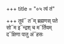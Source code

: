 +++
title = "०५ त्वं तं"

+++
तुवं᳓ त᳓म् ब्रह्मणस् पते  
सो᳓म इ᳓न्द्रश् च म᳓र्तियम्  
द᳓क्षिणा पातु अं᳓हसः